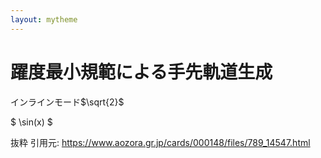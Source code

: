 ```yaml
---
layout: mytheme
---
```


# 躍度最小規範による手先軌道生成
インラインモード$\sqrt{2}$

$
\sin(x)
$

抜粋 引用元: https://www.aozora.gr.jp/cards/000148/files/789_14547.html

